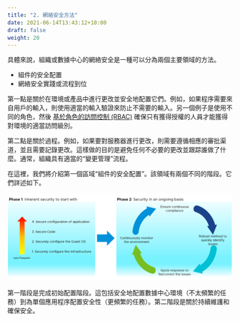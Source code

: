 ```yaml
---
title: "2. 網絡安全方法"
date: 2021-06-14T13:43:12+10:00
draft: false
weight: 20
---
```


具體來說，組織或數據中心的網絡安全是一種可以分為兩個主要領域的方法。

- 組件的安全配置
- 網絡安全實踐或流程到位

第一點是關於在環境或產品中進行更改並安全地配置它們。例如，如果程序需要來自用戶的輸入，則使用適當的輸入驗證來防止不需要的輸入。另一個例子是使用不同的角色，然後 [基於角色的訪問控制 (RBAC)](https://en.wikipedia.org/wiki/Role-based_access_control) 確保只有獲得授權的人員才能獲得對環境的適當訪問級別。

第二點是關於過程。例如，如果要對服務器進行更改，則需要遵循相應的審批渠道，並且需要記錄更改。這樣做的目的是避免任何不必要的更改並跟踪誰做了什麼。通常，組織具有適當的“變更管理”流程。

在這裡，我們將介紹第一個區域“組件的安全配置”。該領域有兩個不同的階段。它們詳述如下。

![安全方法階段](1.6.2-fig-1.png)

第一階段是完成初始配置階段。這包括安全地配置數據中心環境（不太頻繁的任務）到為單個應用程序配置安全性（更頻繁的任務）。第二階段是關於持續維護和確保安全。